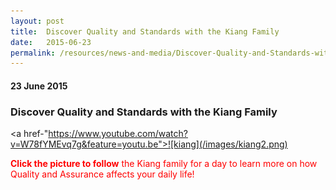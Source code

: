 ```yaml
---
layout: post
title:  Discover Quality and Standards with the Kiang Family
date:   2015-06-23
permalink: /resources/news-and-media/Discover-Quality-and-Standards-with-the-Kiang-Family
---
```

#### 23 June 2015
### **Discover Quality and Standards with the Kiang Family**

<a href-"https://www.youtube.com/watch?v=W78fYMEvq7g&feature=youtu.be">![kiang](/images/kiang2.png)</a>

<span style="color:red">**Click the picture to follow** the Kiang family for a day to learn more on how Quality and Assurance affects your daily life!</span>
